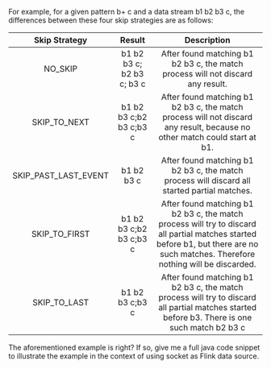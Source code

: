 For example, for a given pattern b+ c and a data stream b1 b2 b3 c, the differences between these four skip strategies are as follows:

|Skip Strategy	|Result	|Description|
| :----: | :----: | :----: |
|NO_SKIP	|b1 b2 b3 c; b2 b3 c; b3 c|After found matching b1 b2 b3 c, the match process will not discard any result.|
|SKIP_TO_NEXT	|b1 b2 b3 c;b2 b3 c;b3 c|After found matching b1 b2 b3 c, the match process will not discard any result, because no other match could start at b1.|
|SKIP_PAST_LAST_EVENT	|b1 b2 b3 c|After found matching b1 b2 b3 c, the match process will discard all started partial matches.|
|SKIP_TO_FIRST|	b1 b2 b3 c;b2 b3 c;b3 c|After found matching b1 b2 b3 c, the match process will try to discard all partial matches started before b1, but there are no such matches. Therefore nothing will be discarded.|
|SKIP_TO_LAST|b1 b2 b3 c;b3 c|After found matching b1 b2 b3 c, the match process will try to discard all partial matches started before b3. There is one such match b2 b3 c|

The aforementioned example is right? If so,  give me a full java code snippet to illustrate the example in the context of using socket as Flink data source.   